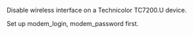 Disable wireless interface on a Technicolor TC7200.U device.

Set up modem_login, modem_password first.
